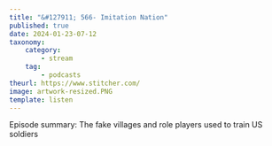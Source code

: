 ```yaml
---
title: "&#127911; 566- Imitation Nation"
published: true
date: 2024-01-23-07-12
taxonomy:
    category:
        - stream
    tag:
        - podcasts
theurl: https://www.stitcher.com/
image: artwork-resized.PNG
template: listen
---
```


Episode summary: The fake villages and role players used to train US soldiers
